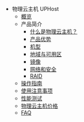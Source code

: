 * 物理云主机 UPHost
    * [概览](compute/uphost/overview)
    * 产品简介
        * [什么是物理云主机？](compute/uphost/concepts/uphost)
        * [产品优势](compute/uphost/concepts/advantages)
        * [机型](compute/uphost/concepts/type)
        * [地域与可用区](compute/uphost/concepts/az)
        * [镜像](compute/uphost/concepts/image)
        * [网络和安全](compute/uphost/concepts/network)
        * [RAID](compute/uphost/concepts/raid)
    * [操作指南](compute/uphost/common)
    * [使用注意事项](compute/uphost/notice)
    * [性能测试](compute/uphost/io_uphost)
    * [物理云主机价格](compute/uphost/price)
    * [FAQ](compute/uphost/faq)

       
    
        